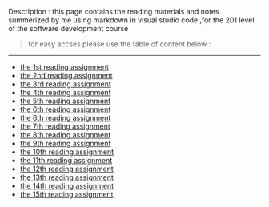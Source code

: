 Description :
this page contains the reading materials and notes summerized by me using markdown in visual studio code ,for the 201 level of the software development course
> for easy accses please use the table of content below :
***
* [the 1st reading assignment](https://tamaraalbilleh.github.io/reading-notes/Code201Reading-Notes/class-01)
* [the 2nd reading assignment](https://tamaraalbilleh.github.io/reading-notes/Code201Reading-Notes/class-02/class-02)
* [the 3rd reading assignment](https://tamaraalbilleh.github.io/reading-notes/Code201Reading-Notes/class-03)
* [the 4th reading assignment](https://tamaraalbilleh.github.io/reading-notes/Code201Reading-Notes/class-04/class-04)
* [the 5th reading assignment](https://tamaraalbilleh.github.io/reading-notes/Code201Reading-Notes/class-05/class-05)
* [the 6th reading assignment](https://tamaraalbilleh.github.io/reading-notes/Code201Reading-Notes/class-06/class-06)
* [the 6th reading assignment]()
* [the 7th reading assignment]()
* [the 8th reading assignment]()
* [the 9th reading assignment]()
* [the 10th reading assignment]()
* [the 11th reading assignment]()
* [the 12th reading assignment]()
* [the 13th reading assignment]()
* [the 14th reading assignment]()
* [the 15th reading assignment]()
